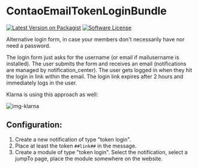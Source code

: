 # ContaoEmailTokenLoginBundle

[![Latest Version on Packagist][ico-version]][link-packagist]
[![Software License][ico-license]]()

Alternative login form, in case your members don't necessarily have nor need a password.

The login form just asks for the username (or email if mailusername is installed). The user submits the form and receives an email (notifications are managed by notification_center). The user gets logged in when they hit the login in link within the email. The login link expires after 2 hours and immediately logs in the user.

Klarna is using this approach as well:

![img-klarna]

## Configuration:

1. Create a new notification of type "token login".
2. Place at least the token `##link##` in the message.
3. Create a module of type "token login". Select the notification, select a jumpTo page, place the module somewhere on the website.

[ico-version]: https://img.shields.io/packagist/v/richardhj/contao-email-token-login.svg?style=flat-square
[ico-license]: https://img.shields.io/badge/license-LGPL-brightgreen.svg?style=flat-square
[img-klarna]: https://user-images.githubusercontent.com/1284725/52039660-62a53780-2535-11e9-86b0-ccc2dbc7afe5.png

[link-packagist]: https://packagist.org/packages/richardhj/contao-email-token-login
